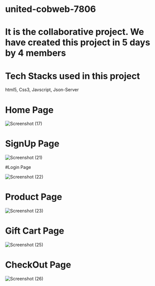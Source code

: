 # united-cobweb-7806

# It is the collaborative project. We have created this project in 5 days by 4 members
# Tech Stacks used in this project 
html5, Css3, Javscript, Json-Server

# Home Page 

![Screenshot (17)](https://user-images.githubusercontent.com/99542983/232975109-11f6afc0-a3ec-42d4-ac5d-ef4546cb9212.png)

# SignUp Page

![Screenshot (21)](https://user-images.githubusercontent.com/99542983/232975249-0c3b6c14-d244-4f36-9eca-f7dc4a5518c7.png)

#Login Page

![Screenshot (22)](https://user-images.githubusercontent.com/99542983/232975419-a8106800-d97e-4770-8269-fb5fafdb421a.png)

# Product Page

![Screenshot (23)](https://user-images.githubusercontent.com/99542983/232975520-10dbc782-97dc-458a-8fe2-0c2b311d8a05.png)

# Gift Cart Page

![Screenshot (25)](https://user-images.githubusercontent.com/99542983/232976292-ff9555eb-b363-4b5d-9bd9-853b2d2277fe.png)


# CheckOut Page

![Screenshot (26)](https://user-images.githubusercontent.com/99542983/232976221-d8e978d5-6863-4dda-8faa-e2b580f2dcc6.png)
